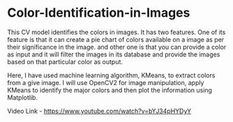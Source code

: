 # Color-Identification-in-Images
This CV model identifies the colors in images. It has two features. One of its feature is that it can create a pie chart of colors available on a image as per their significance in the image. and other one is that you can provide a color as input and it will filter the images in its database and provide the images based on that particular color as output.

Here, I have used machine learning algorithm, KMeans, to extract colors from a give image. I will use OpenCV2 for image manipulation, apply KMeans to identify the major colors and then plot the information using Matplotlib.

Video Link - https://www.youtube.com/watch?v=bYJ34pHYDyY
